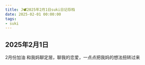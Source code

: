 ```yaml
---
title: J🕊️2025年2月1日suki日记存档
date: 2025-02-01 00:00:00
tags: 
- suki
---
```


## 2025年2月1日
2月份加油
和我妈聊定居，聊我的恋爱，一点点把我妈的想法扭转过来